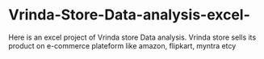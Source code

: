 # Vrinda-Store-Data-analysis-excel-
Here is an excel project of Vrinda store Data analysis. Vrinda store sells its product on e-commerce plateform like amazon, flipkart, myntra etcy
